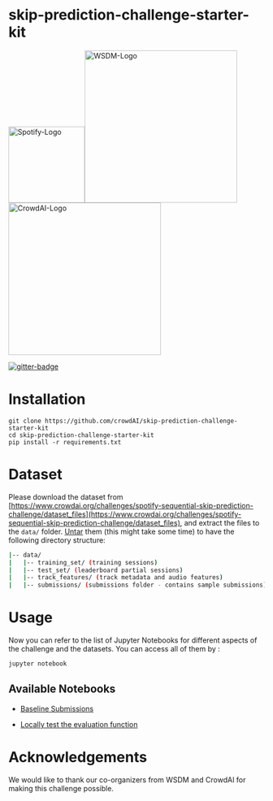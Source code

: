 # skip-prediction-challenge-starter-kit
<img src="https://dnczkxd1gcfu5.cloudfront.net/images/challenges/image_file/50/Spotify_Logo_Green_Coated_copy.png" alt="Spotify-Logo" width="150"/><img src="http://www.wsdm-conference.org/2019/img/logo.png" alt="WSDM-Logo" width="300"/><img src="https://github.com/crowdAI/crowdai/raw/master/app/assets/images/misc/crowdai-logo-smile.svg?sanitize=true" alt="CrowdAI-Logo" width="300"/>

[![gitter-badge](https://badges.gitter.im/crowdAI/crowdai-mapping-challenge.png)](https://gitter.im/crowdAI/spotify-sequential-skip-prediction-challenge)

# Installation
```
git clone https://github.com/crowdAI/skip-prediction-challenge-starter-kit
cd skip-prediction-challenge-starter-kit
pip install -r requirements.txt
```

# Dataset
Please download the dataset from [https://www.crowdai.org/challenges/spotify-sequential-skip-prediction-challenge/dataset_files](https://www.crowdai.org/challenges/spotify-sequential-skip-prediction-challenge/dataset_files), and extract the files to the `data/` folder. [Untar](http://how-to.wikia.com/wiki/How_to_untar_a_tar_file_or_gzip-bz2_tar_file) them (this might take some time) to have the following directory structure:

```bash
|-- data/
|   |-- training_set/ (training sessions)
|   |-- test_set/ (leaderboard partial sessions)
|   |-- track_features/ (track metadata and audio features)
|   |-- submissions/ (submissions folder - contains sample submissions)
```

# Usage
Now you can refer to the list of Jupyter Notebooks for different aspects of the challenge and the datasets.
You can access all of them by :
```bash
jupyter notebook
```
## Available Notebooks
  
* [Baseline Submissions](https://github.com/crowdAI/skip-prediction-challenge-starter-kit/blob/master/baseline_submissions.ipynb)
  
* [Locally test the evaluation function](https://github.com/crowdAI/skip-prediction-challenge-starter-kit/blob/master/local_evaluation.ipynb)   

# Acknowledgements  
We would like to thank our co-organizers from WSDM and CrowdAI for making this challenge possible.
